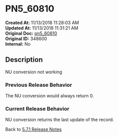 # PN5_60810

**Created At:** 11/13/2018 11:28:03 AM  
**Updated At:** 11/13/2018 11:31:21 AM  
**Original Doc:** [pn5_60810](https://docs.jbase.com/48420-5-7-1-release-notes/pn5_60810)  
**Original ID:** 348600  
**Internal:** No  

## Description

NU conversion not working

### Previous Release Behavior

The NU conversion would always return 0.

### Current Release Behavior

NU conversion returns the last update of the record.

Back to [5.7.1 Release Notes](./../README.md)
